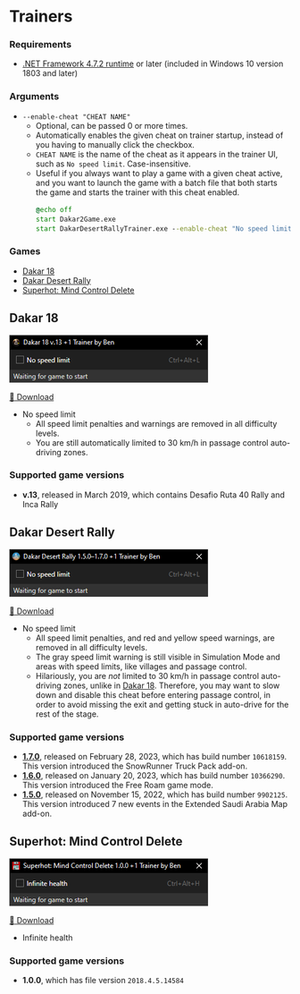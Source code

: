 Trainers
===

<a id="requirements"></a>
### Requirements
- [.NET Framework 4.7.2 runtime](https://dotnet.microsoft.com/download/dotnet-framework) or later (included in Windows 10 version 1803 and later)

### Arguments
- `--enable-cheat "CHEAT NAME"`
    - Optional, can be passed 0 or more times.
    - Automatically enables the given cheat on trainer startup, instead of you having to manually click the checkbox.
    - `CHEAT NAME` is the name of the cheat as it appears in the trainer UI, such as `No speed limit`. Case-insensitive.
    - Useful if you always want to play a game with a given cheat active, and you want to launch the game with a batch file that both starts the game and starts the trainer with this cheat enabled.
        ```bat
        @echo off
        start Dakar2Game.exe
        start DakarDesertRallyTrainer.exe --enable-cheat "No speed limit"
        ```

### Games
<!-- MarkdownTOC autolink="true" bracket="round" autoanchor="false" levels="1,2" style="unordered" -->

- [Dakar 18](#dakar-18)
- [Dakar Desert Rally](#dakar-desert-rally)
- [Superhot: Mind Control Delete](#superhot-mind-control-delete)

<!-- /MarkdownTOC -->

## Dakar 18

![trainer screenshot](.github/images/dakar18.png)

[💾 Download](https://github.com/Aldaviva/Trainers/releases/latest/download/Dakar18Trainer.exe)

- No speed limit
    - All speed limit penalties and warnings are removed in all difficulty levels.
    - You are still automatically limited to 30 km/h in passage control auto-driving zones.

### Supported game versions

- **v.13**, released in March 2019, which contains Desafio Ruta 40 Rally and Inca Rally

## Dakar Desert Rally

![trainer screenshot](.github/images/dakardesertrally.png)

[💾 Download](https://github.com/Aldaviva/Trainers/releases/latest/download/DakarDesertRallyTrainer.exe)

- No speed limit
    - All speed limit penalties, and red and yellow speed warnings, are removed in all difficulty levels.
    - The gray speed limit warning is still visible in Simulation Mode and areas with speed limits, like villages and passage control.
    - Hilariously, you are *not* limited to 30 km/h in passage control auto-driving zones, unlike in [Dakar 18](#dakar-18). Therefore, you may want to slow down and disable this cheat before entering passage control, in order to avoid missing the exit and getting stuck in auto-drive for the rest of the stage.

### Supported game versions

- [**1.7.0**](https://store.steampowered.com/news/app/1839940/view/3654145459652107245), released on February 28, 2023, which has build number `10618159`. This version introduced the SnowRunner Truck Pack add-on.
- [**1.6.0**](https://store.steampowered.com/news/app/1839940/view/3644009189553404411), released on January 20, 2023, which has build number `10366290`. This version introduced the Free Roam game mode.
- [**1.5.0**](https://store.steampowered.com/news/app/1839940/view/5379014706391343864), released on November 15, 2022, which has build number `9902125`. This version introduced 7 new events in the Extended Saudi Arabia Map add-on.

## Superhot: Mind Control Delete

![trainer screenshot](.github/images/superhotmindcontroldelete.png)

[💾 Download](https://github.com/Aldaviva/Trainers/releases/latest/download/SuperhotMindControlDeleteTrainer.exe)

- Infinite health

### Supported game versions

- **1.0.0**, which has file version `2018.4.5.14584`
